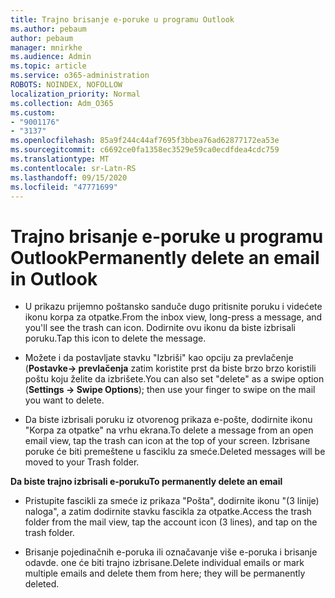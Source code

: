```yaml
---
title: Trajno brisanje e-poruke u programu Outlook
ms.author: pebaum
author: pebaum
manager: mnirkhe
ms.audience: Admin
ms.topic: article
ms.service: o365-administration
ROBOTS: NOINDEX, NOFOLLOW
localization_priority: Normal
ms.collection: Adm_O365
ms.custom:
- "9001176"
- "3137"
ms.openlocfilehash: 85a9f244c44af7695f3bbea76ad62877172ea53e
ms.sourcegitcommit: c6692ce0fa1358ec3529e59ca0ecdfdea4cdc759
ms.translationtype: MT
ms.contentlocale: sr-Latn-RS
ms.lasthandoff: 09/15/2020
ms.locfileid: "47771699"
---
```

# <a name="permanently-delete-an-email-in-outlook"></a><span data-ttu-id="a725d-102">Trajno brisanje e-poruke u programu Outlook</span><span class="sxs-lookup"><span data-stu-id="a725d-102">Permanently delete an email in Outlook</span></span>

- <span data-ttu-id="a725d-103">U prikazu prijemno poštansko sanduče dugo pritisnite poruku i videćete ikonu korpa za otpatke.</span><span class="sxs-lookup"><span data-stu-id="a725d-103">From the inbox view, long-press a message, and you'll see the trash can icon.</span></span> <span data-ttu-id="a725d-104">Dodirnite ovu ikonu da biste izbrisali poruku.</span><span class="sxs-lookup"><span data-stu-id="a725d-104">Tap this icon to delete the message.</span></span>

- <span data-ttu-id="a725d-105">Možete i da postavljate stavku "Izbriši" kao opciju za prevlačenje (**Postavke-> prevlačenja** zatim koristite prst da biste brzo brzo koristili poštu koju želite da izbrišete.</span><span class="sxs-lookup"><span data-stu-id="a725d-105">You can also set "delete" as a swipe option (**Settings -> Swipe Options**); then use your finger to swipe on the mail you want to delete.</span></span> 

- <span data-ttu-id="a725d-106">Da biste izbrisali poruku iz otvorenog prikaza e-pošte, dodirnite ikonu "Korpa za otpatke" na vrhu ekrana.</span><span class="sxs-lookup"><span data-stu-id="a725d-106">To delete a message from an open email view, tap the trash can icon at the top of your screen.</span></span> <span data-ttu-id="a725d-107">Izbrisane poruke će biti premeštene u fasciklu za smeće.</span><span class="sxs-lookup"><span data-stu-id="a725d-107">Deleted messages will be moved to your Trash folder.</span></span> 

<span data-ttu-id="a725d-108">**Da biste trajno izbrisali e-poruku**</span><span class="sxs-lookup"><span data-stu-id="a725d-108">**To permanently delete an email**</span></span>

- <span data-ttu-id="a725d-109">Pristupite fascikli za smeće iz prikaza "Pošta", dodirnite ikonu "(3 linije) naloga", a zatim dodirnite stavku fascikla za otpatke.</span><span class="sxs-lookup"><span data-stu-id="a725d-109">Access the trash folder from the mail view, tap the account icon (3 lines), and tap on the trash folder.</span></span>

- <span data-ttu-id="a725d-110">Brisanje pojedinačnih e-poruka ili označavanje više e-poruka i brisanje odavde. one će biti trajno izbrisane.</span><span class="sxs-lookup"><span data-stu-id="a725d-110">Delete individual emails or mark multiple emails and delete them from here; they will be permanently deleted.</span></span>